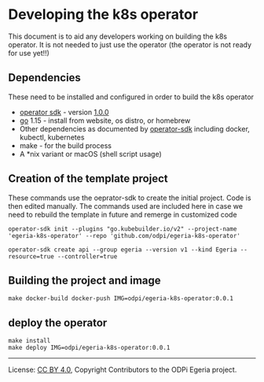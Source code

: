 <!-- SPDX-License-Identifier: CC-BY-4.0 -->
<!-- Copyright Contributors to the ODPi Egeria project. -->


# Developing the k8s operator

This document is to aid any developers working on building the k8s operator. It is not needed to just use the operator (the operator is not ready for use yet!!)
  
## Dependencies

These need to be installed and configured in order to build the k8s operator

* [operator sdk](https://github.com/operator-framework/operator-sdk) - version [1.0.0](https://github.com/operator-framework/operator-sdk/releases/tag/v1.0.0)
* [go](https://golang.org) 1.15 - install from website, os distro, or homebrew
* Other dependencies as documented by [operator-sdk](https://sdk.operatorframework.io/docs/building-operators/golang/installation/) including docker, kubectl, kubernetes
* make - for the build process
* A *nix variant or macOS (shell script usage)

## Creation of the template project

These commands use the oeprator-sdk to create the initial project. Code is then edited manually. The commands used are included here in case we need to rebuild the template in future and remerge in customized code

```
operator-sdk init --plugins "go.kubebuilder.io/v2" --project-name 'egeria-k8s-operator' --repo 'github.com/odpi/egeria-k8s-operator'
```

```
operator-sdk create api --group egeria --version v1 --kind Egeria --resource=true --controller=true
```

## Building the project and image
```
make docker-build docker-push IMG=odpi/egeria-k8s-operator:0.0.1
```
## deploy the operator
```
make install
make deploy IMG=odpi/egeria-k8s-operator:0.0.1
```



----
License: [CC BY 4.0](https://creativecommons.org/licenses/by/4.0/),
Copyright Contributors to the ODPi Egeria project.
